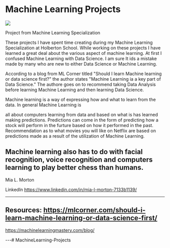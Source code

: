# Machine Learning Projects

![](https://i.pinimg.com/originals/17/5e/40/175e4046ece5bba2c87d9f96ea453907.png)


Project from Machine Learning Specialization


These projects I have spent time creating during my Machine Learning Specialization at Holberton School.
While working on these projects I have learned a great deal about the various aspect of machine learning.
At first I confused Machine Learning with Data Science.  I am sure It ids a mistake made by many who are
new to either Data Science or Machine Learning.

According to a blog from ML Corner titled "Should I learn Machine learning or data science first?" the author
states "Machine Learning ia a key part of Data Science." The authore goes on to recommend taking Data Analysis
before learning Machine Learning and then learning Data Science.

Machine learning is a way of expressing how and what to learn from the data. In general Machine Learning is

all about computers learning from data and based on what is has learned making predictions. Predictions can
come in the form of predicting how a stock will perform in the furture based on how it performed in the past.
Recommendation as to what movies you will like on  Netflix are based on predictions made as a result of the
utilization of Machine Learning.

Machine learning also has to do with facial recognition, voice recognition and computers learning to play
better chess than humans.
---

Mia L. Morton

LinkedIn
https://www.linkedin.com/in/mia-l-morton-7133b1139/
___

Resources:
https://mlcorner.com/should-i-learn-machine-learning-or-data-science-first/
---
https://machinelearningmastery.com/blog/

---# MachineLearning-Projects

